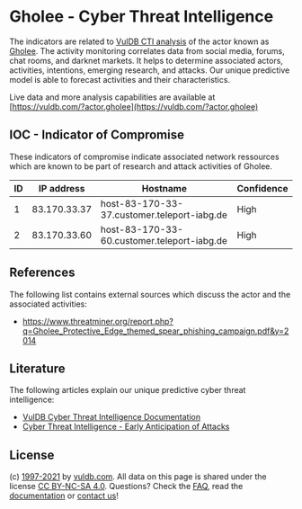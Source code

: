 # Gholee - Cyber Threat Intelligence

The indicators are related to [VulDB CTI analysis](https://vuldb.com/?doc.cti) of the actor known as [Gholee](https://vuldb.com/?actor.gholee). The activity monitoring correlates data from social media, forums, chat rooms, and darknet markets. It helps to determine associated actors, activities, intentions, emerging research, and attacks. Our unique predictive model is able to forecast activities and their characteristics.

Live data and more analysis capabilities are available at [https://vuldb.com/?actor.gholee](https://vuldb.com/?actor.gholee)

## IOC - Indicator of Compromise

These indicators of compromise indicate associated network ressources which are known to be part of research and attack activities of Gholee.

ID | IP address | Hostname | Confidence
-- | ---------- | -------- | ----------
1 | 83.170.33.37 | host-83-170-33-37.customer.teleport-iabg.de | High
2 | 83.170.33.60 | host-83-170-33-60.customer.teleport-iabg.de | High

## References

The following list contains external sources which discuss the actor and the associated activities:

* https://www.threatminer.org/report.php?q=Gholee_Protective_Edge_themed_spear_phishing_campaign.pdf&y=2014

## Literature

The following articles explain our unique predictive cyber threat intelligence:

* [VulDB Cyber Threat Intelligence Documentation](https://vuldb.com/?doc.cti)
* [Cyber Threat Intelligence - Early Anticipation of Attacks](https://www.scip.ch/en/?labs.20201022)

## License

(c) [1997-2021](https://vuldb.com/?doc.changelog) by [vuldb.com](https://vuldb.com/?doc.about). All data on this page is shared under the license [CC BY-NC-SA 4.0](https://creativecommons.org/licenses/by-nc-sa/4.0/). Questions? Check the [FAQ](https://vuldb.com/?doc.faq), read the [documentation](https://vuldb.com/?doc) or [contact us](https://vuldb.com/?contact)!
